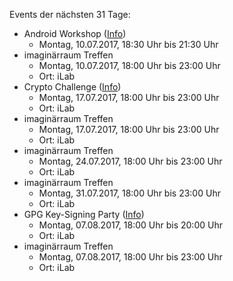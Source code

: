 Events der nächsten 31 Tage:

- Android Workshop ([Info](https://imaginaerraum.de/wiki/Android_Workshop))
  - Montag, 10.07.2017, 18:30 Uhr bis 21:30 Uhr
- imaginärraum Treffen
  - Montag, 10.07.2017, 18:00 Uhr bis 23:00 Uhr
  - Ort: iLab
- Crypto Challenge ([Info](https://imaginaerraum.de/wiki/Crypto_Challenge))
  - Montag, 17.07.2017, 18:00 Uhr bis 23:00 Uhr
  - Ort: iLab
- imaginärraum Treffen
  - Montag, 17.07.2017, 18:00 Uhr bis 23:00 Uhr
  - Ort: iLab
- imaginärraum Treffen
  - Montag, 24.07.2017, 18:00 Uhr bis 23:00 Uhr
  - Ort: iLab
- imaginärraum Treffen
  - Montag, 31.07.2017, 18:00 Uhr bis 23:00 Uhr
  - Ort: iLab
- GPG Key-Signing Party ([Info](https://imaginaerraum.de/wiki/Key-Signing_Party))
  - Montag, 07.08.2017, 18:00 Uhr bis 20:00 Uhr
  - Ort: iLab
- imaginärraum Treffen
  - Montag, 07.08.2017, 18:00 Uhr bis 23:00 Uhr
  - Ort: iLab
